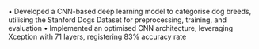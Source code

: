 • Developed a CNN-based deep learning model to categorise dog breeds, utilising the Stanford Dogs Dataset for
preprocessing, training, and evaluation
• Implemented an optimised CNN architecture, leveraging Xception with 71 layers, registering 83% accuracy rate
